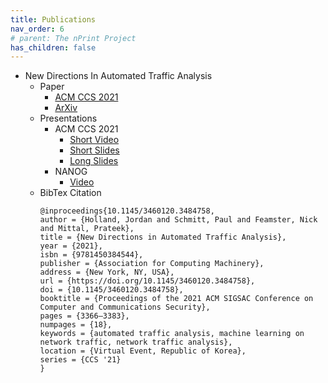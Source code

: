 ```yaml
---
title: Publications
nav_order: 6
# parent: The nPrint Project
has_children: false
---
```


* New Directions In Automated Traffic Analysis
   - Paper
      - [ACM CCS 2021](https://dl.acm.org/doi/abs/10.1145/3460120.3484758)
      - [ArXiv](https://arxiv.org/pdf/2008.02695.pdf)
   - Presentations
      - ACM CCS 2021
         - [Short Video](short.mp4)
         - [Short Slides](short-slides.pdf)
         - [Long Slides](long-slides.pdf)
      - NANOG
         - [Video](https://www.youtube.com/watch?v=7iUfx2IisQ8)
   - BibTex Citation
      ```
      @inproceedings{10.1145/3460120.3484758,
      author = {Holland, Jordan and Schmitt, Paul and Feamster, Nick and Mittal, Prateek},
      title = {New Directions in Automated Traffic Analysis},
      year = {2021},
      isbn = {9781450384544},
      publisher = {Association for Computing Machinery},
      address = {New York, NY, USA},
      url = {https://doi.org/10.1145/3460120.3484758},
      doi = {10.1145/3460120.3484758},
      booktitle = {Proceedings of the 2021 ACM SIGSAC Conference on Computer and Communications Security},
      pages = {3366–3383},
      numpages = {18},
      keywords = {automated traffic analysis, machine learning on network traffic, network traffic analysis},
      location = {Virtual Event, Republic of Korea},
      series = {CCS '21}
      }
      ```
